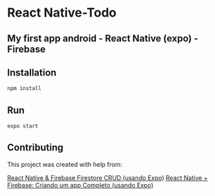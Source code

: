 # React Native-Todo

## My first app android - React Native (expo) - Firebase

## Installation

```bash
npm install
```
## Run

```bash
expo start
```

## Contributing

This project was created with help from:

[React Native & Firebase Firestore CRUD (usando Expo)](https://www.youtube.com/watch?v=VE7J0SA1PRQ)
[React Native + Firebase: Criando um app Completo (usando Expo)](https://www.youtube.com/watch?v=0AM6AXlFwxM&t=4984s)

